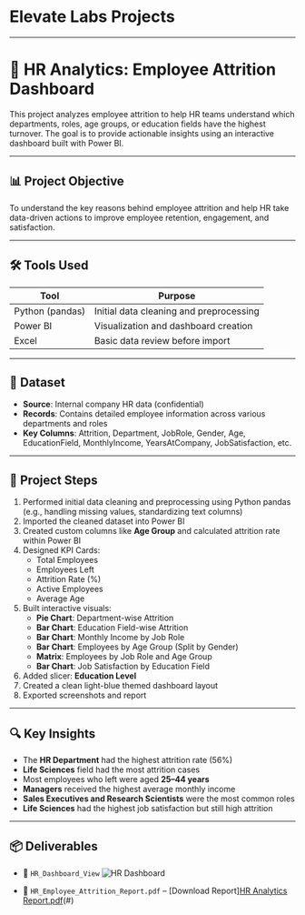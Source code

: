 # Elevate Labs Projects

---

# 💼 HR Analytics: Employee Attrition Dashboard

This project analyzes employee attrition to help HR teams understand which departments, roles, age groups, or education fields have the highest turnover. The goal is to provide actionable insights using an interactive dashboard built with Power BI.

---

## 📊 Project Objective

To understand the key reasons behind employee attrition and help HR take data-driven actions to improve employee retention, engagement, and satisfaction.

---

## 🛠 Tools Used

| Tool          | Purpose                                   |
|---------------|-------------------------------------------|
| Python (pandas) | Initial data cleaning and preprocessing   |
| Power BI      | Visualization and dashboard creation      |
| Excel         | Basic data review before import            |

---

## 📁 Dataset

- **Source**: Internal company HR data (confidential)  
- **Records**: Contains detailed employee information across various departments and roles  
- **Key Columns**: Attrition, Department, JobRole, Gender, Age, EducationField, MonthlyIncome, YearsAtCompany, JobSatisfaction, etc.

---

## 🧱 Project Steps

1. Performed initial data cleaning and preprocessing using Python pandas (e.g., handling missing values, standardizing text columns)  
2. Imported the cleaned dataset into Power BI  
3. Created custom columns like **Age Group** and calculated attrition rate within Power BI  
4. Designed KPI Cards:  
   - Total Employees  
   - Employees Left  
   - Attrition Rate (%)  
   - Active Employees  
   - Average Age  
5. Built interactive visuals:  
   - **Pie Chart**: Department-wise Attrition  
   - **Bar Chart**: Education Field-wise Attrition  
   - **Bar Chart**: Monthly Income by Job Role  
   - **Bar Chart**: Employees by Age Group (Split by Gender)  
   - **Matrix**: Employees by Job Role and Age Group  
   - **Bar Chart**: Job Satisfaction by Education Field  
6. Added slicer: **Education Level**  
7. Created a clean light-blue themed dashboard layout  
8. Exported screenshots and report

---

## 🔍 Key Insights

- The **HR Department** had the highest attrition rate (56%)  
- **Life Sciences** field had the most attrition cases  
- Most employees who left were aged **25–44 years**  
- **Managers** received the highest average monthly income  
- **Sales Executives and Research Scientists** were the most common roles  
- **Life Sciences** had the highest job satisfaction but still high attrition

---

## 📦 Deliverables
  
- 📸 `HR_Dashboard_View`
 ![HR Dashboard](https://github.com/user-attachments/assets/64ba850e-dfdd-4f11-b95c-35abc1bd60f8)

    
- 📄 `HR_Employee_Attrition_Report.pdf` – [Download Report][HR Analytics Report.pdf](https://github.com/user-attachments/files/20273017/HR.Analytics.Report.pdf)(#)
 
